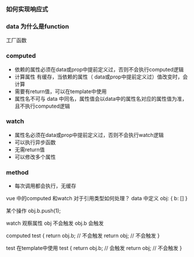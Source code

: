### 如何实现响应式

### data 为什么是function
工厂函数


### computed
- 依赖的属性必须在data或prop中提前定义过，否则不会执行computed逻辑
- 计算属性 有缓存，当依赖的属性（ data或prop中提前定义过）值改变时，会计算
- 需要有return值，可以在template中使用
- 属性名不可与 data 中同名，属性值会以data中的属性名对应的属性值为准，且不执行computed逻辑



### watch 
- 属性名必须在data或prop中提前定义过，否则不会执行watch逻辑
- 可以执行异步函数
- 无需return值
- 可以修改多个属性

### method
- 每次调用都会执行，无缓存


vue 中的computed 和watch 对于引用类型如何处理？
data 中定义
obj: {
    b: []
}

某个操作 obj.b.push(1);

watch 观察属性
obj 不会触发
obj.b 会触发
 

computed 
test {
    return obj.b; // 不会触发
    return obj; // 不会触发
}

test 在template中使用
 test {
    return obj.b; // 会触发
    return obj; // 不会触发
}
